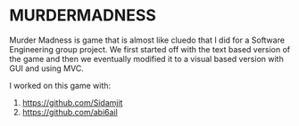 # MURDERMADNESS

Murder Madness is game that is almost like cluedo that I did for a Software Engineering group project. We first started off with the text based version of the game 
and then we eventually modified it to a visual based version with GUI and using MVC. 

I worked on this game with:
1) https://github.com/Sidamjit
2) https://github.com/abi6ail
